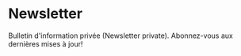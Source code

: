 # Newsletter
Bulletin d'information privée (Newsletter private). Abonnez-vous aux dernières mises à jour!
